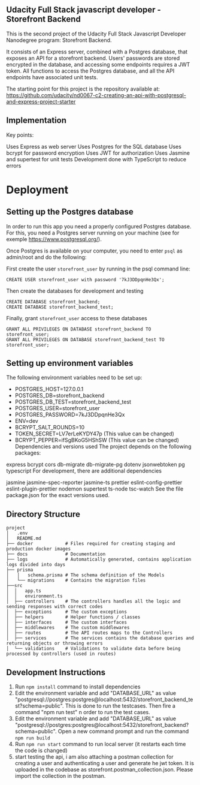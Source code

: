 ## Udacity Full Stack javascript developer - Storefront Backend
This is the second project of the Udacity Full Stack Javascript Developer Nanodegree program: Storefront Backend.

It consists of an Express server, combined with a Postgres database, that exposes an API for a storefront backend. Users' passwords are stored encrypted in the database, and accessing some endpoints requires a JWT token. All functions to access the Postgres database, and all the API endpoints have associated unit tests.

The starting point for this project is the repository available at: https://github.com/udacity/nd0067-c2-creating-an-api-with-postgresql-and-express-project-starter

## Implementation
Key points:

Uses Express as web server
Uses Postgres for the SQL database
Uses bcrypt for password encryption
Uses JWT for authorization
Uses Jasmine and supertest for unit tests
Development done with TypeScript to reduce errors
# Deployment

## Setting up the Postgres database
In order to run this app you need a properly configured Postgres database. For this, you need a Postgres server running on your machine (see for exemple https://www.postgresql.org/).

Once Postgres is available on your computer, you need to enter `psql` as admin/root and do the following:

First create the user `storefront_user` by running in the psql command line:
```
CREATE USER storefront_user with password '7kJ3DDpqnHe3Qx';
```
Then create the databases for development and testing
```
CREATE DATABASE storefront_backend;
CREATE DATABASE storefront_backend_test;
```
Finally, grant `storefront_user` access to these databases
```
GRANT ALL PRIVILEGES ON DATABASE storefront_backend TO storefront_user;
GRANT ALL PRIVILEGES ON DATABASE storefront_backend_test TO storefront_user;
```

## Setting up environment variables
The following environment variables need to be set up:
- POSTGRES_HOST=127.0.0.1
- POSTGRES_DB=storefront_backend
- POSTGRES_DB_TEST=storefront_backend_test
- POSTGRES_USER=storefront_user
- POSTGRES_PASSWORD=7kJ3DDpqnHe3Qx
- ENV=dev
- BCRYPT_SALT_ROUNDS=10
- TOKEN_SECRET=LV7erLeKYDY47p (This value can be changed)
- BCRYPT_PEPPER=ifSgBKoG5HShSW (This value can be changed)
Dependencies and versions used
The project depends on the following packages:

express
bcrypt
cors
db-migrate
db-migrate-pg
dotenv
jsonwebtoken
pg
typescript
For development, there are additional dependencies

jasmine
jasmine-spec-reporter
jasmine-ts
prettier
eslint-config-prettier
eslint-plugin-prettier
nodemon
supertest
ts-node
tsc-watch
See the file package.json for the exact versions used.

## Directory Structure
```
project
│   .env   
│   README.md
├── docker            # Files required for creating staging and production docker images
├── docs              # Documentation
├── logs              # Automatically generated, contains application logs divided into days
├── prisma            
│   │   schema.prisma # The schema definition of the Models
│   └── migrations    # Contains the migration files
├──src
│  │   app.ts
│  │   environment.ts
│  ├── controllers    # The controllers handles all the logic and sending responses with correct codes
│  ├── exceptions     # The custom exceptions
│  ├── helpers        # Helper functions / classes
│  ├── interfaces     # The custom interfaces
│  ├── middlewares    # The custom middlewares
│  ├── routes         # The API routes maps to the Controllers
│  ├── services       # The services contains the database queries and returning objects or throwing errors
│  └── validations    # Validations to validate data before being processed by controllers (used in routes)

```

## Development Instructions

1. Run `npm install` command to install dependencies
2. Edit the environment variable and add "DATABASE_URL" as value "postgresql://postgres:postgres@localhost:5432/storefront_backend_test?schema=public". This is done to run the testcases. Then fire a command "npm run test" n order to run the test cases.
3. Edit the environment variable and add "DATABASE_URL" as value "postgresql://postgres:postgres@localhost:5432/storefront_backend?schema=public". Open a new command prompt and run the command `npm run build`
4. Run `npm run start` command to run local server (it restarts each time the code is changed)
5. start testing the api, i am also attaching a postman collection for creating a user and authenticating a user and generate he jwt token. It is uploaded in the codebase as storefront.postman_collection.json. Please import the collection in the postman.



